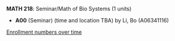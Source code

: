 **MATH 218**: Seminar/Math of Bio Systems (1 units)

- **A00** (Seminar) (time and location TBA) by Li, Bo (A06341116)

[Enrollment numbers over time](./MATH218.tsv)
